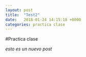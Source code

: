 ```yaml
---
layout: post
title:  "Test2"
date:   2018-01-24 14:15:18 +0000
categories: practica clase
---
```


#Practica clase

*esto es un nuevo post*
